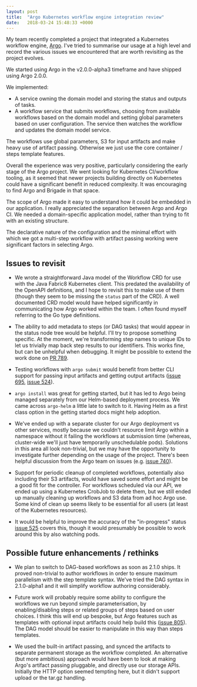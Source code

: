 ```yaml
---
layout: post
title:  "Argo Kubernetes workflow engine integration review"
date:   2018-03-24 15:48:33 +0000
---
```


My team recently completed a project that integrated a Kubernetes workflow
engine, [Argo](https://github.com/argoproj/argo). I've tried to summarise our
usage at a high level and record the various issues we encountered that are
worth revisiting as the project evolves.

We started using Argo in the v2.0.0-alpha3 timeframe and have shipped using
Argo 2.0.0.

We implemented:

* A service owning the domain model and storing the status and outputs of
  tasks.
* A workflow service that submits workflows, choosing from available workflows
  based on the domain model and setting global parameters based on user
  configuration. The service then watches the workflow and updates the domain
  model service.

The workflows use global parameters, S3 for input artifacts and make heavy use
of artifact passing. Otherwise we just use the core container / steps template
features.

Overall the experience was very positive, particularly considering the early
stage of the Argo project. We went looking for Kubernetes CI/workflow tooling,
as it seemed that newer projects building directly on Kubernetes could have a
significant benefit in reduced complexity. It was encouraging to find Argo and
Brigade in that space.

The scope of Argo made it easy to understand how it could be embedded in our
application. I really appreciated the separation between Argo and Argo CI. We
needed a domain-specific application model, rather than trying to fit with an
existing structure.

The declarative nature of the configuration and the minimal effort with which
we got a multi-step workflow with artifact passing working were significant
factors in selecting Argo.


## Issues to revisit

- We wrote a straightforward Java model of the Workflow CRD for use with the
  Java Fabric8 Kubernetes client. This predated the availability of the OpenAPI
  definitions, and I hope to revisit this to make use of them (though they seem
  to be missing the `status` part of the CRD). A well documented CRD model
  would have helped significantly in communicating how Argo worked within the
  team. I often found myself referring to the Go type definitions.

- The ability to add metadata to steps (or DAG tasks) that would appear in the
  status node tree would be helpful. I'll try to propose something specific.
  At the moment, we're transforming step names to unique IDs to let us
  trivially map back step results to our identifiers. This works fine, but can
  be unhelpful when debugging. It might be possible to extend the work done on
  [PR 789](https://github.com/argoproj/argo/pull/798).

- Testing workflows with `argo submit` would benefit from better CLI
  support for passing input artifacts and getting output artifacts
  ([issue 695](https://github.com/argoproj/argo/issues/695), [issue
  524](https://github.com/argoproj/argo/issues/524)).

- `argo install` was great for getting started, but it has led to Argo being
  managed separately from our Helm-based deployment process. We came across
  `argo-helm` a little late to switch to it. Having Helm as a first class
  option in the getting started docs might help adoption.

- We've ended up with a separate cluster for our Argo deployment vs other
  services, mostly because we couldn't resource limit Argo within a namespace
  without it failing the workflows at submission time (whereas, cluster-wide
  we'll just have temporarily unschedulable pods). Solutions in this area all
  look non-trivial, but we may have the opportunity to investigate further
  depending on the usage of the project. There's been helpful discussion from
  the Argo team on issues (e.g. [issue
  740](https://github.com/argoproj/argo/issues/740)).

- Support for periodic cleanup of completed workflows, potentially also
  including their S3 artifacts, would have saved some effort and might be a
  good fit for the controller. For workflows scheduled via our API, we ended up
  using a Kubernetes CrobJob to delete them, but we still ended up manually
  cleaning up workflows and S3 data from ad hoc Argo use. Some kind of clean up
  seems likely to be essential for all users (at least of the Kubernetes
  resources).

- It would be helpful to improve the accuracy of the "in-progress" status
  [issue 525](https://github.com/argoproj/argo/issues/525) covers this, though
  it would presumably be possible to work around this by also watching pods.

## Possible future enhancements / rethinks

- We plan to switch to DAG-based workflows as soon as 2.1.0 ships. It proved
  non-trivial to author workflows in order to ensure maximum parallelism with
  the step template syntax. We've tried the DAG syntax in 2.1.0-alpha1 and it
  will simplify workflow authoring considerably.

- Future work will probably require some ability to configure the workflows we
  run beyond simple parameterisation, by enabling/disabling steps or related
  groups of steps based on user choices. I think this will end up bespoke, but
  Argo features such as templates with optional input artifacts could help
  build this ([issue 805](https://github.com/argoproj/argo/issues/805)). The
  DAG model should be easier to manipulate in this way than steps templates.

- We used the built-in artifact passing, and synced the artifacts to separate
  permanent storage as the workflow completed. An alternative (but more
  ambitious) approach would have been to look at making Argo's artifact passing
  pluggable, and directly use our storage APIs. Initially the HTTP option
  seemed tempting here, but it didn't support upload or the tar.gz handling.
